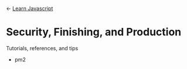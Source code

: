 
← [Learn Javascript](../README.md)

# Security, Finishing, and Production

Tutorials, references, and tips


- pm2
